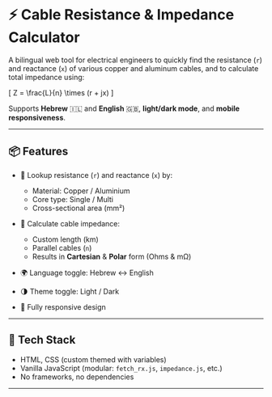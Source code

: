 # ⚡ Cable Resistance & Impedance Calculator

A bilingual web tool for electrical engineers to quickly find the resistance (`r`) and reactance (`x`) of various copper and aluminum cables, and to calculate total impedance using:

\[
Z = \frac{L}{n} \times (r + jx)
\]

Supports **Hebrew** 🇮🇱 and **English** 🇬🇧, **light/dark mode**, and **mobile responsiveness**.

---

## 📦 Features

- 🔎 Lookup resistance (`r`) and reactance (`x`) by:
  - Material: Copper / Aluminium
  - Core type: Single / Multi
  - Cross-sectional area (mm²)

- 🧮 Calculate cable impedance:
  - Custom length (km)
  - Parallel cables (`n`)
  - Results in **Cartesian** & **Polar** form (Ohms & mΩ)

- 🌍 Language toggle: Hebrew ↔ English
- 🌗 Theme toggle: Light / Dark
- 📱 Fully responsive design

---

## 🧰 Tech Stack

- HTML, CSS (custom themed with variables)
- Vanilla JavaScript (modular: `fetch_rx.js`, `impedance.js`, etc.)
- No frameworks, no dependencies

---